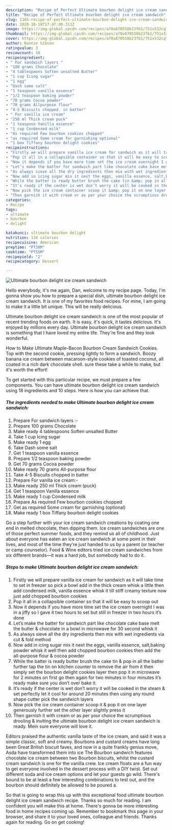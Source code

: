 ```yaml
---
description: "Recipe of Perfect Ultimate bourbon delight ice cream sandwich"
title: "Recipe of Perfect Ultimate bourbon delight ice cream sandwich"
slug: 1165-recipe-of-perfect-ultimate-bourbon-delight-ice-cream-sandwich
date: 2020-10-18T17:47:00.311Z
image: https://img-global.cpcdn.com/recipes/a70a870558b23fb1/751x532cq70/ultimate-bourbon-delight-ice-cream-sandwich-recipe-main-photo.jpg
thumbnail: https://img-global.cpcdn.com/recipes/a70a870558b23fb1/751x532cq70/ultimate-bourbon-delight-ice-cream-sandwich-recipe-main-photo.jpg
cover: https://img-global.cpcdn.com/recipes/a70a870558b23fb1/751x532cq70/ultimate-bourbon-delight-ice-cream-sandwich-recipe-main-photo.jpg
author: Nannie Gibson
ratingvalue: 3
reviewcount: 10
recipeingredient:
- " For sandwich layers "
- "100 grams Chocolate"
- "4 tablespoons Soften unsalted Butter"
- "1 cup Icing sugar"
- "1 egg"
- "Dash some salt"
- "1 teaspoon vanilla essence"
- "1/2 teaspoon baking powder"
- "70 grams Cocoa powder"
- "70 grams Allpurpose flour"
- "4-5 Biscuits chopped  in batter"
- " For vanilla ice cream"
- "250 ml Thick cream puck"
- "1 teaspoon Vanilla essence"
- "1 cup Condensed milk"
- "As required Few bourbon cookies chopped"
- "as required Some cream for garnishing optional"
- "1 box Tiffany bourbon delight cookies"
recipeinstructions:
- "Firstly we will prepare vanilla ice cream for sandwich as it will take time to set in freezer so pick a bowl add in the thick cream whisk a little then add condensed milk, vanilla essence whisk it till stiff creamy texture now just add chopped bourbon cookies"
- "Pop it all in a collapsible container so that it will be easy to scoop out"
- "Now it depends if you have more time set the ice cream overnight I was in a jiffy so I gave it two hours to set but still in freezer in two hours it’s done"
- "Let’s make the batter for sandwich part like chocolate cake base melt the butter &amp; chocolate in a bowl in microwave for 30 second whisk it"
- "As always sieve all the dry ingredients then mix with wet ingredients via cut &amp; fold method"
- "Now add in icing sugar mix it next the eggs, vanilla essence, salt,baking powder whisk it well then add chopped bourbon cookies then add the all-purpose flour &amp; cocoa powder"
- "While the batter is ready butter brush the cake tin &amp; pop in all the batter further tap the tin on kitchen counter to remove the air from it then simply set the bourbon delight cookies layer then pop it in microwave for 2 minutes on first go then again for two minutes in four minutes it’s ready make sure you don’t over bake it."
- "It’s ready if the center is wet don’t worry it will be cooked in the steam &amp; set perfectly let it cool for around 20 minutes then using any round shape cutter pick the sandwich layers"
- "Now pick the ice cream container scoop it &amp; pop it on one layer generously further set the other layer slightly press it"
- "Then garnish it with cream or as per your choice the scrumptious drooling &amp; inviting the ultimate bourbon delight ice cream sandwich is ready. Mein sure everyone will love it."
categories:
- Recipe
tags:
- ultimate
- bourbon
- delight

katakunci: ultimate bourbon delight 
nutrition: 134 calories
recipecuisine: American
preptime: "PT38M"
cooktime: "PT55M"
recipeyield: "2"
recipecategory: Dessert

---
```



![Ultimate bourbon delight ice cream sandwich](https://img-global.cpcdn.com/recipes/a70a870558b23fb1/751x532cq70/ultimate-bourbon-delight-ice-cream-sandwich-recipe-main-photo.jpg)

Hello everybody, it's me again, Dan, welcome to my recipe page. Today, I'm gonna show you how to prepare a special dish, ultimate bourbon delight ice cream sandwich. It is one of my favorites food recipes. For mine, I am going to make it a little bit unique. This will be really delicious.

Ultimate bourbon delight ice cream sandwich is one of the most popular of recent trending foods on earth. It is easy, it's quick, it tastes delicious. It's enjoyed by millions every day. Ultimate bourbon delight ice cream sandwich is something that I have loved my entire life. They're fine and they look wonderful.

How to Make Ultimate Maple-Bacon Bourbon Cream Sandwich Cookies. Top with the second cookie, pressing lightly to form a sandwich. Boozy banana ice cream between macaroon-style cookies of toasted coconut, all coated in a rich dark chocolate shell. sure these take a while to make, but it&#39;s worth the effort!


To get started with this particular recipe, we must prepare a few components. You can have ultimate bourbon delight ice cream sandwich using 18 ingredients and 10 steps. Here is how you can achieve that.

<!--inarticleads1-->

##### The ingredients needed to make Ultimate bourbon delight ice cream sandwich:

1. Prepare  For sandwich layers :-
1. Prepare 100 grams Chocolate
1. Make ready 4 tablespoons Soften unsalted Butter
1. Take 1 cup Icing sugar
1. Make ready 1 egg
1. Take Dash some salt
1. Get 1 teaspoon vanilla essence
1. Prepare 1/2 teaspoon baking powder
1. Get 70 grams Cocoa powder
1. Make ready 70 grams All-purpose flour
1. Take 4-5 Biscuits chopped  in batter
1. Prepare  For vanilla ice cream:-
1. Make ready 250 ml Thick cream (puck)
1. Get 1 teaspoon Vanilla essence
1. Make ready 1 cup Condensed milk
1. Prepare As required Few bourbon cookies chopped
1. Get as required Some cream for garnishing (optional)
1. Make ready 1 box Tiffany bourbon delight cookies


Go a step further with your ice cream sandwich creations by coating one end in melted chocolate, then dipping them. Ice cream sandwiches are one of those perfect summer foods, and they remind us all of childhood. Just about everyone has eaten an ice cream sandwich at some point in their lives, and most of the time they&#39;re just handed to us by a parent (or teacher or camp counselor). Food &amp; Wine editors tried ice cream sandwiches from six different brands—it was a hard job, but somebody had to do it. 

<!--inarticleads2-->

##### Steps to make Ultimate bourbon delight ice cream sandwich:

1. Firstly we will prepare vanilla ice cream for sandwich as it will take time to set in freezer so pick a bowl add in the thick cream whisk a little then add condensed milk, vanilla essence whisk it till stiff creamy texture now just add chopped bourbon cookies
1. Pop it all in a collapsible container so that it will be easy to scoop out
1. Now it depends if you have more time set the ice cream overnight I was in a jiffy so I gave it two hours to set but still in freezer in two hours it’s done
1. Let’s make the batter for sandwich part like chocolate cake base melt the butter &amp; chocolate in a bowl in microwave for 30 second whisk it
1. As always sieve all the dry ingredients then mix with wet ingredients via cut &amp; fold method
1. Now add in icing sugar mix it next the eggs, vanilla essence, salt,baking powder whisk it well then add chopped bourbon cookies then add the all-purpose flour &amp; cocoa powder
1. While the batter is ready butter brush the cake tin &amp; pop in all the batter further tap the tin on kitchen counter to remove the air from it then simply set the bourbon delight cookies layer then pop it in microwave for 2 minutes on first go then again for two minutes in four minutes it’s ready make sure you don’t over bake it.
1. It’s ready if the center is wet don’t worry it will be cooked in the steam &amp; set perfectly let it cool for around 20 minutes then using any round shape cutter pick the sandwich layers
1. Now pick the ice cream container scoop it &amp; pop it on one layer generously further set the other layer slightly press it
1. Then garnish it with cream or as per your choice the scrumptious drooling &amp; inviting the ultimate bourbon delight ice cream sandwich is ready. Mein sure everyone will love it.


Editors praised the authentic vanilla taste of the ice cream, and said it was a simple classic, soft and creamy. Bourbons and custard creams have long been Great British biscuit faves, and now in a quite frankly genius move, Asda have transformed them into ice The Bourbon sandwich features chocolate ice cream between two Bourbon biscuits, whilst the custard cream sandwich is one for the vanilla crew. Ice cream floats are a fun way to get everyone involved in the dessert process with a DIY twist. Set out different soda and ice cream options and let your guests go wild. There&#39;s bound to be at least a few interesting combinations to test out, and the bourbon should definitely be allowed to be poured a. 

So that is going to wrap this up with this exceptional food ultimate bourbon delight ice cream sandwich recipe. Thanks so much for reading. I am confident you will make this at home. There's gonna be more interesting food in home recipes coming up. Remember to bookmark this page in your browser, and share it to your loved ones, colleague and friends. Thanks again for reading. Go on get cooking!
